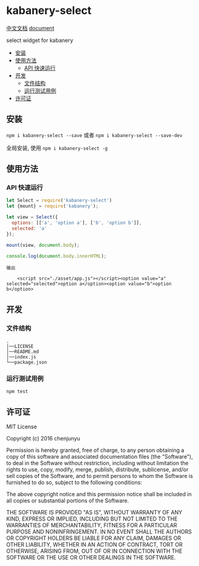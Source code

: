 # kabanery-select

[中文文档](./README_zh.md)   [document](./README.md)

select widget for kabanery
- [安装](#%E5%AE%89%E8%A3%85)
- [使用方法](#%E4%BD%BF%E7%94%A8%E6%96%B9%E6%B3%95)
  * [API 快速运行](#api-%E5%BF%AB%E9%80%9F%E8%BF%90%E8%A1%8C)
- [开发](#%E5%BC%80%E5%8F%91)
  * [文件结构](#%E6%96%87%E4%BB%B6%E7%BB%93%E6%9E%84)
  * [运行测试用例](#%E8%BF%90%E8%A1%8C%E6%B5%8B%E8%AF%95%E7%94%A8%E4%BE%8B)
- [许可证](#%E8%AE%B8%E5%8F%AF%E8%AF%81)

## 安装

`npm i kabanery-select --save` 或者 `npm i kabanery-select --save-dev`

全局安装, 使用 `npm i kabanery-select -g`



## 使用方法








### API 快速运行



```js
let Select = require('kabanery-select')
let {mount} = require('kabanery');

let view = Select({
  options: [['a', 'option a'], ['b', 'option b']],
  selected: 'a'
});

mount(view, document.body);

console.log(document.body.innerHTML);
```

```
输出

    <script src="./asset/app.js"></script><option value="a" selected="selected">option a</option><option value="b">option b</option>

```


## 开发

### 文件结构

```
.    
│──LICENSE    
│──README.md    
│──index.js    
└──package.json     
```


### 运行测试用例

`npm test`

## 许可证

MIT License

Copyright (c) 2016 chenjunyu

Permission is hereby granted, free of charge, to any person obtaining a copy
of this software and associated documentation files (the "Software"), to deal
in the Software without restriction, including without limitation the rights
to use, copy, modify, merge, publish, distribute, sublicense, and/or sell
copies of the Software, and to permit persons to whom the Software is
furnished to do so, subject to the following conditions:

The above copyright notice and this permission notice shall be included in all
copies or substantial portions of the Software.

THE SOFTWARE IS PROVIDED "AS IS", WITHOUT WARRANTY OF ANY KIND, EXPRESS OR
IMPLIED, INCLUDING BUT NOT LIMITED TO THE WARRANTIES OF MERCHANTABILITY,
FITNESS FOR A PARTICULAR PURPOSE AND NONINFRINGEMENT. IN NO EVENT SHALL THE
AUTHORS OR COPYRIGHT HOLDERS BE LIABLE FOR ANY CLAIM, DAMAGES OR OTHER
LIABILITY, WHETHER IN AN ACTION OF CONTRACT, TORT OR OTHERWISE, ARISING FROM,
OUT OF OR IN CONNECTION WITH THE SOFTWARE OR THE USE OR OTHER DEALINGS IN THE
SOFTWARE.
